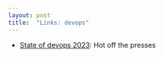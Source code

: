 ```yaml
---
layout: post
title:  "Links: devops"
---
```


* [State of devops 2023](https://cloud.google.com/blog/products/devops-sre/announcing-the-2023-state-of-devops-report): Hot off the presses